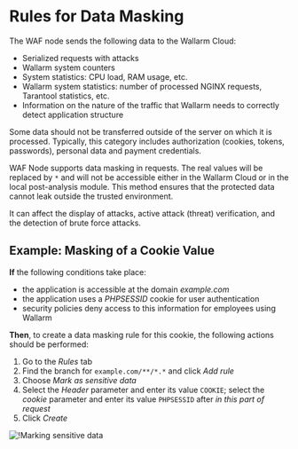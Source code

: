 [img-masking]:      ../../images/user-guides/rules/sensitive-data-rule.png

# Rules for Data Masking

The WAF node sends the following data to the Wallarm Cloud:

* Serialized requests with attacks
* Wallarm system counters
* System statistics: CPU load, RAM usage, etc.
* Wallarm system statistics: number of processed NGINX requests, Tarantool statistics, etc.
* Information on the nature of the traffic that Wallarm needs to correctly detect application structure

Some data should not be transferred outside of the server on which it is processed. Typically, this category includes authorization (cookies, tokens, passwords), personal data and payment credentials.

WAF Node supports data masking in requests. The real values will be replaced by `*` and will not be accessible either in the Wallarm Cloud or in the local post-analysis module. This method ensures that the protected data cannot leak outside the trusted environment.

It can affect the display of attacks, active attack (threat) verification, and the detection of brute force attacks.

## Example: Masking of a Cookie Value

**If** the following conditions take place:

* the application is accessible at the domain *example.com*
* the application uses a *PHPSESSID* cookie for user authentication
* security policies deny access to this information for employees using Wallarm

**Then**, to create a data masking rule for this cookie, the following actions should be performed:

1. Go to the *Rules* tab
1. Find the branch for `example.com/**/*.*` and click *Add rule*
1. Choose *Mark as sensitive data*
1. Select the *Header* parameter and enter its value `COOKIE`; select the *cookie* parameter and enter its value `PHPSESSID` after *in this part of request*
1. Click *Create*

![!Marking sensitive data][img-masking]

